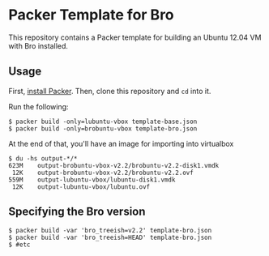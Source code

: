 # Packer Template for Bro

This repository contains a Packer template for building an Ubuntu 12.04 VM
with Bro installed.

## Usage

First, [install Packer](http://www.packer.io/intro/getting-started/setup.html).
Then, clone this repository and `cd` into it.

Run the following:

    $ packer build -only=lubuntu-vbox template-base.json
    $ packer build -only=brobuntu-vbox template-bro.json

At the end of that, you'll have an image for importing into virtualbox

    $ du -hs output-*/*
    623M    output-brobuntu-vbox-v2.2/brobuntu-v2.2-disk1.vmdk
     12K    output-brobuntu-vbox-v2.2/brobuntu-v2.2.ovf
    559M    output-lubuntu-vbox/lubuntu-disk1.vmdk
     12K    output-lubuntu-vbox/lubuntu.ovf

## Specifying the Bro version

    $ packer build -var 'bro_treeish=v2.2' template-bro.json
    $ packer build -var 'bro_treeish=HEAD' template-bro.json
    $ #etc

